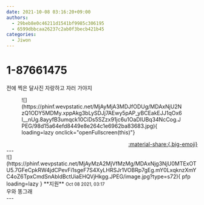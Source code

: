 ```yaml
---
date: 2021-10-08 03:16:20+09:00
authors:
  - 29beb8e0c46211d1541bf9985c306195
  - 6599dbbcaa26237c2ab0f3becb421b45
categories:
  - Jiwon
---
```


# 1-87661475

<div class="post-container" markdown="1">
<div class="content-container md-sidebar__scrollwrap" markdown="1">

전에 찍은 달사진 자랑하고 자러 가야지
<figure markdown="1">
![](https://phinf.wevpstatic.net/MjAyMjA3MDJfODUg/MDAxNjU2NzQ1ODY5MDMy.xppAkg3bLySDJj7AEwy5pAP_yBCEakEJJ1qOx6I__nUg.8ayyfB3umqck10CiDs5SZzx91jc6u1OaDIUBq34NcCog.JPEG/98d15a64efd8449e8e264c1e6962ba83683.jpg){ loading=lazy onclick="openFullscreen(this)"}
</figure>


</div>
</div>

<div style="text-align: right;" markdown="1">
<a href="https://weverse.io/fromis9/fanpost/1-87661475" style="text-align: right;">:material-share:{.big-emoji}</a>
</div>
---

<div class="comments-container md-sidebar__scrollwrap" markdown="1">
<div class="comment" markdown="1">
<div class='id-container' markdown="1">
![](https://phinf.wevpstatic.net/MjAyMzA2MjVfMzMg/MDAxNjg3NjU0MTExOTU5.7GFeCpkRW4jdCPevFi1sgeF7S4XyLHRSJr1VOBRp7gEg.mY0LxqknzXmYC4oZ6TpxCmdSnAbldBctUiaEHQVjHkgg.JPEG/image.jpg?type=s72){ pfp loading=lazy }
**<span class="artist">지원</span>** <small>Oct 08 2021, 03:17</small><br>
</div>
<div class='comment-body' markdown="1">
우와 똥그래
</div>
</div>
</div>
---
